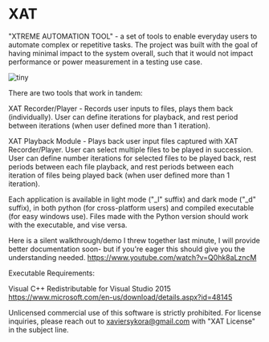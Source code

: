 # XAT


"XTREME AUTOMATION TOOL" - a set of tools to enable everyday users to automate complex or repetitive tasks. 
The project was built with the goal of having minimal impact to the system overall, such that it would not impact performance or power measurement in a testing use case.

![tiny](https://github.com/xaviersykora/XAT/assets/127653784/936b048b-09b5-4acb-9636-bc34552d0f73)

There are two tools that work in tandem:

XAT Recorder/Player - Records user inputs to files, plays them back (individually). User can define iterations for playback, and rest period between iterations (when user defined more than 1 iteration).

XAT Playback Module - Plays back user input files captured with XAT Recorder/Player. User can select multiple files to be played in succession. User can define number iterations for selected files to be played back, rest periods between each file playback, and rest periods between each iteration of files being played back (when user defined more than 1 iteration).

Each application is available in light mode ("_l" suffix) and dark mode ("_d" suffix), in both python (for cross-platform users) and compiled executable (for easy windows use). Files made with the Python version should work with the executable, and vise versa.

Here is a silent walkthrough/demo I threw together last minute, I will provide better documentation soon- but if you're eager this should give you the understanding needed.
https://www.youtube.com/watch?v=Q0hk8aLzncM

Executable Requirements:

Visual C++ Redistributable for Visual Studio 2015
https://www.microsoft.com/en-us/download/details.aspx?id=48145




Unlicensed commercial use of this software is strictly prohibited. For license inquiries, please reach out to xaviersykora@gmail.com with "XAT License" in the subject line.
